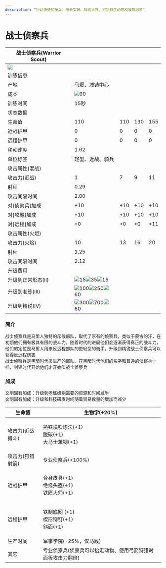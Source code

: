 ```yaml
---
description: “行动快速的骑兵，擅长突袭、探索世界、狩猎野生动物和放牧绵羊”
---
```


# 战士侦察兵

| 战士侦察兵(Warrior Scout)                                                                                                                |                                                                                                                                                                                                                                                                                                                |     |     |     |
| ----------------------------------------------------------------------------------------------------------------------------------- | -------------------------------------------------------------------------------------------------------------------------------------------------------------------------------------------------------------------------------------------------------------------------------------------------------------- | --- | --- | --- |
| ![](https://seicing-1257171891.cos.ap-nanjing.myqcloud.com/3fatcatpool/aoe4/tech/%E6%88%98%E5%A3%AB%E4%BE%A6%E5%AF%9F%E5%85%B5.png) |                                                                                                                                                                                                                                                                                                                |     |     |     |
| 训练信息                                                                                                                                |                                                                                                                                                                                                                                                                                                                |     |     |     |
| 产地                                                                                                                                  | 马厩、城镇中心                                                                                                                                                                                                                                                                                                        |     |     |     |
| 成本                                                                                                                                  | ![](https://seicing-1257171891.cos.ap-nanjing.myqcloud.com/3fatcatpool/aoe4/tech/%E8%82%89.png)90                                                                                                                                                                                                              |     |     |     |
| 训练时间                                                                                                                                | 15秒                                                                                                                                                                                                                                                                                                            |     |     |     |
| 状态数据                                                                                                                                |                                                                                                                                                                                                                                                                                                                |     |     |     |
| 生命值                                                                                                                                 | 110                                                                                                                                                                                                                                                                                                            | 110 | 130 | 155 |
| 近战护甲                                                                                                                                | 0                                                                                                                                                                                                                                                                                                              | 0   | 0   | 0   |
| 远程护甲                                                                                                                                | 0                                                                                                                                                                                                                                                                                                              | 0   | 0   | 0   |
| 移动速度                                                                                                                                | 1.62                                                                                                                                                                                                                                                                                                           |     |     |     |
| 单位标签                                                                                                                                | 轻型、近战、骑兵                                                                                                                                                                                                                                                                                                       |     |     |     |
| 攻击属性(混战)                                                                                                                            |                                                                                                                                                                                                                                                                                                                |     |     |     |
| 攻击力(近战)                                                                                                                             | 1                                                                                                                                                                                                                                                                                                              | 7   | 9   | 11  |
| 射程                                                                                                                                  | 0.29                                                                                                                                                                                                                                                                                                           |     |     |     |
| 攻击间隔时间                                                                                                                              | 2.00                                                                                                                                                                                                                                                                                                           |     |     |     |
| 对\[侦察兵]加成                                                                                                                           | +10                                                                                                                                                                                                                                                                                                            | +10 | +10 | +10 |
| 对\[攻城]加成                                                                                                                            | +10                                                                                                                                                                                                                                                                                                            | +10 | +10 | +10 |
| 对\[远程]加成                                                                                                                            | +0                                                                                                                                                                                                                                                                                                             | +0  | +0  | +11 |
| 攻击属性(火炬)                                                                                                                            |                                                                                                                                                                                                                                                                                                                |     |     |     |
| 攻击力(火焰)                                                                                                                             | 10                                                                                                                                                                                                                                                                                                             | 13  | 16  | 20  |
| 射程                                                                                                                                  | 1.25                                                                                                                                                                                                                                                                                                           |     |     |     |
| 攻击间隔时间                                                                                                                              | 2.12                                                                                                                                                                                                                                                                                                           |     |     |     |
| 升级费用                                                                                                                                |                                                                                                                                                                                                                                                                                                                |     |     |     |
| 升级到正常形态(II)                                                                                                                         | ![](https://seicing-1257171891.cos.ap-nanjing.myqcloud.com/3fatcatpool/aoe4/tech/%E8%82%89.png)15![](https://seicing-1257171891.cos.ap-nanjing.myqcloud.com/3fatcatpool/aoe4/tech/%E9%87%91.png)35![](https://seicing-1257171891.cos.ap-nanjing.myqcloud.com/3fatcatpool/aoe4/tech/%E6%97%B6%E9%97%B4.png)15   |     |     |     |
| 升级到老练(III)                                                                                                                          | ![](https://seicing-1257171891.cos.ap-nanjing.myqcloud.com/3fatcatpool/aoe4/tech/%E8%82%89.png)100![](https://seicing-1257171891.cos.ap-nanjing.myqcloud.com/3fatcatpool/aoe4/tech/%E9%87%91.png)250![](https://seicing-1257171891.cos.ap-nanjing.myqcloud.com/3fatcatpool/aoe4/tech/%E6%97%B6%E9%97%B4.png)60 |     |     |     |
| 升级到精锐(IV)                                                                                                                           | ![](https://seicing-1257171891.cos.ap-nanjing.myqcloud.com/3fatcatpool/aoe4/tech/%E8%82%89.png)300![](https://seicing-1257171891.cos.ap-nanjing.myqcloud.com/3fatcatpool/aoe4/tech/%E9%87%91.png)700![](https://seicing-1257171891.cos.ap-nanjing.myqcloud.com/3fatcatpool/aoe4/tech/%E6%97%B6%E9%97%B4.png)60 |     |     |     |

### 简介

战士侦察兵是马里人独特的斥候部队，取代了原有的侦察兵，类似于蒙古的汗，在初期他们拥有极其有限的战斗力，随着时代的进展他们会逐渐获得真正的战斗力，他们的定位是马里人用来反远程部队的更轻型的骑手，升级到精锐战士侦察兵可以获得反远程伤害\
战士侦察兵是黑暗时代(I)生产的部队，在黑暗时代他们的名字和普通的侦察兵一样，封建时代开始他们才开始叫战士侦察兵

### 加成 <a href="#sp" id="sp"></a>

文明固有加成：升级到老练级别需要的资源和时间减半\
文明固有加成：升级和科技研发时间随着贸易数量的增加而减少

| 生命值       | <img src="https://seicing-1257171891.cos.ap-nanjing.myqcloud.com/3fatcatpool/aoe4/tech/%E7%94%9F%E7%89%A9%E5%AD%A6.png" alt="" data-size="line">生物学(+20%)                                                                                                                                                                                                                                                                                                                                                                    |
| --------- | ---------------------------------------------------------------------------------------------------------------------------------------------------------------------------------------------------------------------------------------------------------------------------------------------------------------------------------------------------------------------------------------------------------------------------------------------------------------------------------------------------------------------------- |
| 攻击力(近战搏斗) | <p><img src="https://seicing-1257171891.cos.ap-nanjing.myqcloud.com/3fatcatpool/aoe4/tech/%E7%86%9F%E9%93%81%E5%9D%97%E5%90%B9%E7%82%BC%E6%B3%95.png" alt="" data-size="line">熟铁块吹炼法(+1)<br><img src="https://seicing-1257171891.cos.ap-nanjing.myqcloud.com/3fatcatpool/aoe4/tech/%E8%84%B1%E7%A2%B3.png" alt="" data-size="line">脱碳(+1)<br><img src="https://seicing-1257171891.cos.ap-nanjing.myqcloud.com/3fatcatpool/aoe4/tech/%E5%A4%A7%E9%A9%AC%E5%A3%AB%E9%9D%A9%E9%92%A2.png" alt="" data-size="line">大马士革钢(+1)</p> |
| 攻击力(狩猎射箭) | <img src="https://seicing-1257171891.cos.ap-nanjing.myqcloud.com/3fatcatpool/aoe4/tech/%E4%B8%93%E4%B8%9A%E4%BE%A6%E5%AF%9F%E5%85%B5.png" alt="" data-size="line">专业侦察兵(+100%)                                                                                                                                                                                                                                                                                                                                               |
| 近战护甲      | <p><img src="https://seicing-1257171891.cos.ap-nanjing.myqcloud.com/3fatcatpool/aoe4/tech/%E5%90%88%E8%BA%AB%E7%9A%AE%E5%85%B7.png" alt="" data-size="line">合身皮具(+1)<br><img src="https://seicing-1257171891.cos.ap-nanjing.myqcloud.com/3fatcatpool/aoe4/tech/%E7%BB%9D%E7%BC%98%E5%A4%B4%E7%9B%94.png" alt="" data-size="line">绝缘头盔(+1)<br><img src="https://seicing-1257171891.cos.ap-nanjing.myqcloud.com/3fatcatpool/aoe4/tech/%E9%93%81%E5%8C%A0%E5%A4%A7%E5%B8%88.png" alt="" data-size="line">铁匠大师(+1)</p>           |
| 远程护甲      | <p><img src="https://seicing-1257171891.cos.ap-nanjing.myqcloud.com/3fatcatpool/aoe4/tech/%E9%93%81%E5%88%B6%E5%BA%95%E7%BD%91.png" alt="" data-size="line">铁制底网 (+1)<br><img src="https://seicing-1257171891.cos.ap-nanjing.myqcloud.com/3fatcatpool/aoe4/tech/%E6%A5%94%E5%BD%A2%E9%93%86%E9%92%89.png" alt="" data-size="line">楔形铆钉(+1)<br><img src="https://seicing-1257171891.cos.ap-nanjing.myqcloud.com/3fatcatpool/aoe4/tech/%E6%96%9C%E9%9D%A2.png" alt="" data-size="line">斜面(+1)</p>                              |
| 生产时间      | <img src="https://seicing-1257171891.cos.ap-nanjing.myqcloud.com/3fatcatpool/aoe4/tech/%E5%86%9B%E4%BA%8B%E5%AD%A6%E9%99%A2.png" alt="" data-size="line">军事学院(-25%，仅马厩)                                                                                                                                                                                                                                                                                                                                                      |
| 其它        | <img src="https://seicing-1257171891.cos.ap-nanjing.myqcloud.com/3fatcatpool/aoe4/tech/%E4%B8%93%E4%B8%9A%E4%BE%A6%E5%AF%9F%E5%85%B5.png" alt="" data-size="line">专业侦察兵(侦察兵可以抬走动物、使用弓箭狩猎时面板攻击力翻倍)                                                                                                                                                                                                                                                                                                                            |
